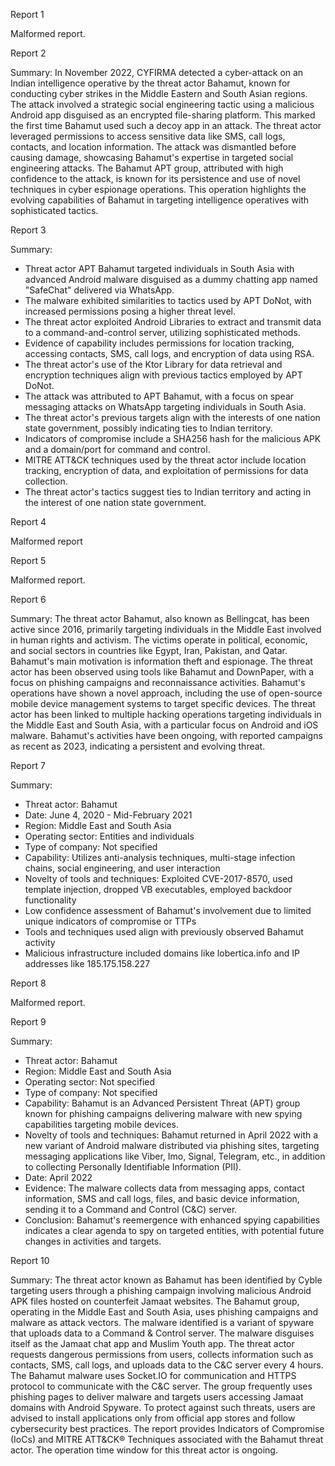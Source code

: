
Report 1

Malformed report.





Report 2

Summary:
In November 2022, CYFIRMA detected a cyber-attack on an Indian intelligence operative by the threat actor Bahamut, known for conducting cyber strikes in the Middle Eastern and South Asian regions. The attack involved a strategic social engineering tactic using a malicious Android app disguised as an encrypted file-sharing platform. This marked the first time Bahamut used such a decoy app in an attack. The threat actor leveraged permissions to access sensitive data like SMS, call logs, contacts, and location information. The attack was dismantled before causing damage, showcasing Bahamut's expertise in targeted social engineering attacks. The Bahamut APT group, attributed with high confidence to the attack, is known for its persistence and use of novel techniques in cyber espionage operations. This operation highlights the evolving capabilities of Bahamut in targeting intelligence operatives with sophisticated tactics.





Report 3

Summary:
- Threat actor APT Bahamut targeted individuals in South Asia with advanced Android malware disguised as a dummy chatting app named "SafeChat" delivered via WhatsApp.
- The malware exhibited similarities to tactics used by APT DoNot, with increased permissions posing a higher threat level.
- The threat actor exploited Android Libraries to extract and transmit data to a command-and-control server, utilizing sophisticated methods.
- Evidence of capability includes permissions for location tracking, accessing contacts, SMS, call logs, and encryption of data using RSA.
- The threat actor's use of the Ktor Library for data retrieval and encryption techniques align with previous tactics employed by APT DoNot.
- The attack was attributed to APT Bahamut, with a focus on spear messaging attacks on WhatsApp targeting individuals in South Asia.
- The threat actor's previous targets align with the interests of one nation state government, possibly indicating ties to Indian territory.
- Indicators of compromise include a SHA256 hash for the malicious APK and a domain/port for command and control.
- MITRE ATT&CK techniques used by the threat actor include location tracking, encryption of data, and exploitation of permissions for data collection.
- The threat actor's tactics suggest ties to Indian territory and acting in the interest of one nation state government.





Report 4

Malformed report





Report 5

Malformed report.





Report 6

Summary:
The threat actor Bahamut, also known as Bellingcat, has been active since 2016, primarily targeting individuals in the Middle East involved in human rights and activism. The victims operate in political, economic, and social sectors in countries like Egypt, Iran, Pakistan, and Qatar. Bahamut's main motivation is information theft and espionage. The threat actor has been observed using tools like Bahamut and DownPaper, with a focus on phishing campaigns and reconnaissance activities. Bahamut's operations have shown a novel approach, including the use of open-source mobile device management systems to target specific devices. The threat actor has been linked to multiple hacking operations targeting individuals in the Middle East and South Asia, with a particular focus on Android and iOS malware. Bahamut's activities have been ongoing, with reported campaigns as recent as 2023, indicating a persistent and evolving threat.





Report 7

Summary:
- Threat actor: Bahamut
- Date: June 4, 2020 - Mid-February 2021
- Region: Middle East and South Asia
- Operating sector: Entities and individuals
- Type of company: Not specified
- Capability: Utilizes anti-analysis techniques, multi-stage infection chains, social engineering, and user interaction
- Novelty of tools and techniques: Exploited CVE-2017-8570, used template injection, dropped VB executables, employed backdoor functionality
- Low confidence assessment of Bahamut's involvement due to limited unique indicators of compromise or TTPs
- Tools and techniques used align with previously observed Bahamut activity
- Malicious infrastructure included domains like lobertica.info and IP addresses like 185.175.158.227





Report 8

Malformed report.





Report 9

Summary:
- Threat actor: Bahamut
- Region: Middle East and South Asia
- Operating sector: Not specified
- Type of company: Not specified
- Capability: Bahamut is an Advanced Persistent Threat (APT) group known for phishing campaigns delivering malware with new spying capabilities targeting mobile devices.
- Novelty of tools and techniques: Bahamut returned in April 2022 with a new variant of Android malware distributed via phishing sites, targeting messaging applications like Viber, Imo, Signal, Telegram, etc., in addition to collecting Personally Identifiable Information (PII).
- Date: April 2022
- Evidence: The malware collects data from messaging apps, contact information, SMS and call logs, files, and basic device information, sending it to a Command and Control (C&C) server.
- Conclusion: Bahamut's reemergence with enhanced spying capabilities indicates a clear agenda to spy on targeted entities, with potential future changes in activities and targets.





Report 10

Summary:
The threat actor known as Bahamut has been identified by Cyble targeting users through a phishing campaign involving malicious Android APK files hosted on counterfeit Jamaat websites. The Bahamut group, operating in the Middle East and South Asia, uses phishing campaigns and malware as attack vectors. The malware identified is a variant of spyware that uploads data to a Command & Control server. The malware disguises itself as the Jamaat chat app and Muslim Youth app. The threat actor requests dangerous permissions from users, collects information such as contacts, SMS, call logs, and uploads data to the C&C server every 4 hours. The Bahamut malware uses Socket.IO for communication and HTTPS protocol to communicate with the C&C server. The group frequently uses phishing pages to deliver malware and targets users accessing Jamaat domains with Android Spyware. To protect against such threats, users are advised to install applications only from official app stores and follow cybersecurity best practices. The report provides Indicators of Compromise (IoCs) and MITRE ATT&CK® Techniques associated with the Bahamut threat actor. The operation time window for this threat actor is ongoing.


